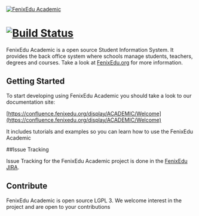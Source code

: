 [![FenixEdu Academic](https://cloud.githubusercontent.com/assets/132118/4919837/94ecfedc-64fd-11e4-9b02-2aad3a1b39c3.png)](https://fenixedu.org)

[![Build Status](https://travis-ci.org/FenixEdu/fenixedu-academic.png?branch=master)](https://travis-ci.org/FenixEdu/fenixedu-academic)
==========

FenixEdu Academic is a open source Student Information System. It provides the back office system where schools manage students, teachers, degrees and courses. Take a look at [FenixEdu.org](http://fenixedu.org/) for more information.

## Getting Started

To start developing using FenixEdu Academic you should take a look to our documentation site:

[https://confluence.fenixedu.org/display/ACADEMIC/Welcome](https://confluence.fenixedu.org/display/ACADEMIC/Welcome)

It includes tutorials and examples so you can learn how to use the FenixEdu Academic

##Issue Tracking

Issue Tracking for the FenixEdu Academic project is done in the [FenixEdu JIRA](https://jira.fenixedu.org/browse/ACADEMIC).


## Contribute

FenixEdu Academic is open source LGPL 3. We welcome interest in the project and are open to your contributions
